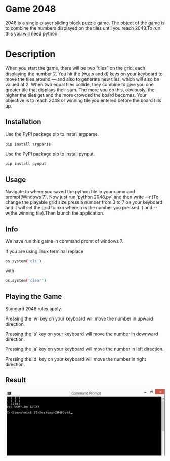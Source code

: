 # Game 2048

2048 is a single-player sliding block puzzle game.
The object of the game is to combine the numbers displayed on the tiles until you reach 2048.To run this you will need python

# Description

When you start the game, there will be two “tiles” on the grid, each displaying the number 2. You hit the (w,a,s and d) keys on your keyboard to move the tiles around — and also to generate new tiles, which will also be valued at 2. When two equal tiles collide, they combine to give you one greater tile that displays their sum. The more you do this, obviously, the higher the tiles get and the more crowded the board becomes. Your objective is to reach 2048 or winning tile you entered before the board fills up.

## Installation

Use the PyPI package pip to install argparse.

```bash
pip install argparse
```

Use the PyPI package pip to install pynput.

```bash
pip install pynput
```

## Usage

Navigate to where you saved the python file in your command prompt(Windows 7). Now just run 'python 2048.py' and then write --n(To change the playable grid size press a number from 3 to 7 on your keyboard and it will set the grid to nxn where n is the number you pressed.
) and --w(the winning tile).Then launch the application.

## Info
We have run this game in command promt of windows 7.

If you are using linux terminal replace

```bash
os.system('cls')
```
with

```bash
os.system('clear')
```

## Playing the Game
Standard 2048 rules apply.

Pressing the 'w' key on your keyboard will move the number in upward direction.

Pressing the 's' key on your keyboard will move the number in downward direction.

Pressing the 'a' key on your keyboard will move the number in left direction.

Pressing the 'd' key on your keyboard will move the number in right direction.


## Result 

![](game.gif)




